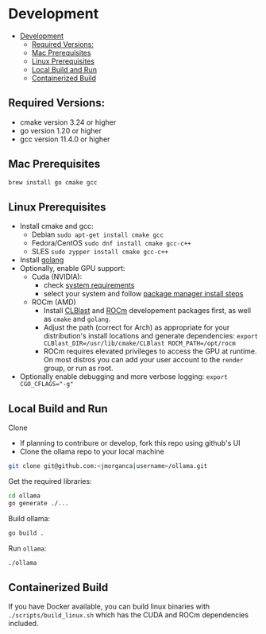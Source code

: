 # Development
- [Development](#development)
  - [Required Versions:](#required-versions)
  - [Mac Prerequisites](#mac-prerequisites)
  - [Linux Prerequisites](#linux-prerequisites)
  - [Local Build and Run](#local-build-and-run)
  - [Containerized Build](#containerized-build)

## Required Versions:

- cmake version 3.24 or higher
- go version 1.20 or higher
- gcc version 11.4.0 or higher


## Mac Prerequisites

```bash
brew install go cmake gcc
```

## Linux Prerequisites

- Install cmake and gcc:
  - Debian `sudo apt-get install cmake gcc`
  - Fedora/CentOS `sudo dnf install cmake gcc-c++`
  - SLES `sudo zypper install cmake gcc-c++`
- Install [golang](https://go.dev/doc/install)
- Optionally, enable GPU support:
  - Cuda (NVIDIA):
    - check [system requirements](https://docs.nvidia.com/cuda/cuda-installation-guide-linux/index.html#system-requirements)
    - select your system and follow [package manager install steps](https://docs.nvidia.com/cuda/cuda-installation-guide-linux/index.html#package-manager-installation)
  - ROCm (AMD)
    - Install [CLBlast](https://github.com/CNugteren/CLBlast/blob/master/doc/installation.md) and [ROCm](https://rocm.docs.amd.com/en/latest/deploy/linux/quick_start.html) developement packages first, as well as `cmake` and `golang`.
    - Adjust the path (correct for Arch) as appropriate for your distribution's install locations and generate dependencies: `export CLBlast_DIR=/usr/lib/cmake/CLBlast ROCM_PATH=/opt/rocm`
    - ROCm requires elevated privileges to access the GPU at runtime.  On most distros you can add your user account to the `render` group, or run as root.
- Optionally enable debugging and more verbose logging: `export CGO_CFLAGS="-g"`



## Local Build and Run
Clone
- If planning to contribure or develop, fork this repo using github's UI
- Clone the ollama repo to your local machine
```bash
git clone git@github.com:<jmorganca|username>/ollama.git
```

Get the required libraries:

```bash
cd ollama
go generate ./...
```

Build ollama:

```bash
go build .
```

Run `ollama`:

```bash
./ollama
```

## Containerized Build

If you have Docker available, you can build linux binaries with `./scripts/build_linux.sh` which has the CUDA and ROCm dependencies included.
